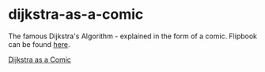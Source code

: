 # dijkstra-as-a-comic

The famous Dijkstra's Algorithm - explained in the form of a comic. Flipbook can be found [here](https://github.com/piyush-jaiswal/flipbook).

[Dijkstra as a Comic](https://piyush-jaiswal.github.io/dijkstra-as-a-comic/)
